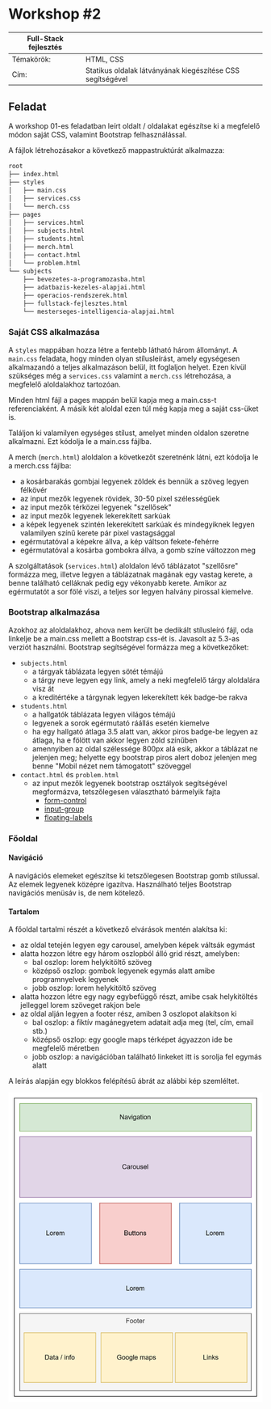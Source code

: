 # Workshop #2

| Full-Stack fejlesztés | |
|-----|---|
| Témakörök: | HTML, CSS |
| Cím: | Statikus oldalak látványának kiegészítése CSS segítségével |

## Feladat

A workshop 01-es feladatban leírt oldalt / oldalakat egészítse ki a megfelelő módon saját CSS, valamint Bootstrap felhasználással.

A fájlok létrehozásakor a következő mappastruktúrát alkalmazza:

    root
    ├── index.html
    ├── styles
    │   ├── main.css
    │   ├── services.css
    │   └── merch.css
    ├── pages
    │   ├── services.html
    │   ├── subjects.html
    │   ├── students.html
    │   ├── merch.html
    │   ├── contact.html
    │   └── problem.html
    └── subjects
        ├── bevezetes-a-programozasba.html
        ├── adatbazis-kezeles-alapjai.html
        ├── operacios-rendszerek.html
        ├── fullstack-fejlesztes.html
        └── mesterseges-intelligencia-alapjai.html

### Saját CSS alkalmazása

A `styles` mappában hozza létre a fentebb látható három állományt. A `main.css` feladata, hogy minden olyan stílusleírást, amely egységesen alkalmazandó a teljes alkalmazáson belül, itt foglaljon helyet. Ezen kívül szükséges még a `services.css` valamint a `merch.css` létrehozása, a megfelelő aloldalakhoz tartozóan.

Minden html fájl a pages mappán belül kapja meg a main.css-t referenciaként. A másik két aloldal ezen túl még kapja meg a saját css-üket is.

Találjon ki valamilyen egységes stílust, amelyet minden oldalon szeretne alkalmazni. Ezt kódolja le a main.css fájlba.

A merch (`merch.html`) aloldalon a következőt szeretnénk látni, ezt kódolja le a merch.css fájlba:

- a kosárbarakás gombjai legyenek zöldek és bennük a szöveg legyen félkövér
- az input mezők legyenek rövidek, 30-50 pixel szélességűek
- az input mezők térközei legyenek "szellősek"
- az input mezők legyenek lekerekített sarkúak
- a képek legyenek szintén lekerekített sarkúak és mindegyiknek legyen valamilyen színű kerete pár pixel vastagsággal
- egérmutatóval a képekre állva, a kép váltson fekete-fehérre
- egérmutatóval a kosárba gombokra állva, a gomb színe változzon meg

A szolgáltatások (`services.html`) aloldalon lévő táblázatot "szellősre" formázza meg, illetve legyen a táblázatnak magának egy vastag kerete, a benne található celláknak pedig egy vékonyabb kerete. Amikor az egérmutatót a sor fölé viszi, a teljes sor legyen halvány pirossal kiemelve.

### Bootstrap alkalmazása

Azokhoz az aloldalakhoz, ahova nem került be dedikált stílusleíró fájl, oda linkelje be a main.css mellett a Bootstrap css-ét is. Javasolt az 5.3-as verziót használni. Bootstrap segítségével formázza meg a következőket:

- `subjects.html`
  - a tárgyak táblázata legyen sötét témájú
  - a tárgy neve legyen egy link, amely a neki megfelelő tárgy aloldalára visz át
  - a kreditértéke a tárgynak legyen lekerekített kék badge-be rakva
- `students.html`
  - a hallgatók táblázata legyen világos témájú
  - legyenek a sorok egérmutató ráállás esetén kiemelve
  - ha egy hallgató átlaga 3.5 alatt van, akkor piros badge-be legyen az átlaga, ha e fölött van akkor legyen zöld színűben
  - amennyiben az oldal szélessége 800px alá esik, akkor a táblázat ne jelenjen meg; helyette egy bootstrap piros alert doboz jelenjen meg benne "Mobil nézet nem támogatott" szöveggel
- `contact.html` és `problem.html`
  - az input mezők legyenek bootstrap osztályok segítségével megformázva, tetszőlegesen választható bármelyik fajta
    - [form-control](https://getbootstrap.com/docs/5.3/forms/form-control/)
    - [input-group](https://getbootstrap.com/docs/5.3/forms/input-group/)
    - [floating-labels](https://getbootstrap.com/docs/5.3/forms/floating-labels/)

### Főoldal

#### Navigáció

A navigációs elemeket egészítse ki tetszőlegesen Bootstrap gomb stílussal. Az elemek legyenek középre igazítva. Használható teljes Bootstrap navigációs menüsáv is, de nem kötelező.

#### Tartalom

A főoldal tartalmi részét a következő elvárások mentén alakítsa ki:

- az oldal tetején legyen egy carousel, amelyben képek váltsák egymást
- alatta hozzon létre egy három oszlopból álló grid részt, amelyben:
  - bal oszlop: lorem helykitöltő szöveg
  - középső oszlop: gombok legyenek egymás alatt amibe programnyelvek legyenek
  - jobb oszlop: lorem helykitöltő szöveg
- alatta hozzon létre egy nagy egybefüggő részt, amibe csak helykitöltés jelleggel lorem szöveget rakjon bele
- az oldal alján legyen a footer rész, amiben 3 oszlopot alakítson ki
  - bal oszlop: a fiktív magánegyetem adatait adja meg (tel, cím, email stb.)
  - középső oszlop: egy google maps térképet ágyazzon ide be megfelelő méretben
  - jobb oszlop: a navigációban található linkeket itt is sorolja fel egymás alatt

A leírás alapján egy blokkos felépítésű ábrát az alábbi kép szemléltet.

![main-page-layout](main-layout.png)
